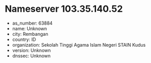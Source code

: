 # Nameserver 103.35.140.52

* as_number: 63884
* name: Unknown
* city: Rembangan
* country: ID
* organization: Sekolah Tinggi Agama Islam Negeri STAIN Kudus
* version: Unknown
* dnssec: Unknown
